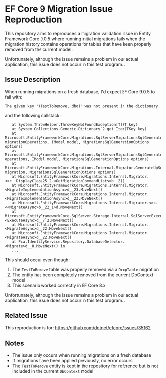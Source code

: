 # EF Core 9 Migration Issue Reproduction

This repository aims to reproduces a migration validation issue in Entity Framework Core 9.0.5 where running initial migrations fails when the migration history contains operations for tables that have been properly removed from the current model.

Unfortunately, although the issue remains a problem in our actual application, this issue does not occur in this test program...

## Issue Description

When running migrations on a fresh database, I'd expect EF Core 9.0.5 to fail with:
```
The given key '(TestToRemove, dbo)' was not present in the dictionary.
```

and the following callstack:
```
   at System.ThrowHelper.ThrowKeyNotFoundException[T](T key)
   at System.Collections.Generic.Dictionary`2.get_Item(TKey key)
   at Microsoft.EntityFrameworkCore.Migrations.SqlServerMigrationsSqlGenerator.RewriteOperations(IReadOnlyList`1 migrationOperations, IModel model, MigrationsSqlGenerationOptions options)
   at Microsoft.EntityFrameworkCore.Migrations.SqlServerMigrationsSqlGenerator.Generate(IReadOnlyList`1 operations, IModel model, MigrationsSqlGenerationOptions options)
   at Microsoft.EntityFrameworkCore.Migrations.Internal.Migrator.GenerateUpSql(Migration migration, MigrationsSqlGenerationOptions options)
   at Microsoft.EntityFrameworkCore.Migrations.Internal.Migrator.<>c__DisplayClass25_2.<GetMigrationCommandLists>b__2()
   at Microsoft.EntityFrameworkCore.Migrations.Internal.Migrator.<MigrateImplementationAsync>d__23.MoveNext()
   at Microsoft.EntityFrameworkCore.Migrations.Internal.Migrator.<MigrateImplementationAsync>d__23.MoveNext()
   at Microsoft.EntityFrameworkCore.Migrations.Internal.Migrator.<>c.<<MigrateAsync>b__22_1>d.MoveNext()
   at Microsoft.EntityFrameworkCore.SqlServer.Storage.Internal.SqlServerExecutionStrategy.<ExecuteAsync>d__7`2.MoveNext()
   at Microsoft.EntityFrameworkCore.Migrations.Internal.Migrator.<MigrateAsync>d__22.MoveNext()
   at Microsoft.EntityFrameworkCore.Migrations.Internal.Migrator.<MigrateAsync>d__22.MoveNext()
   at Pca.IdentityService.Repository.DatabaseDetector.<Migrate>d__8.MoveNext() in
   ...
```

This should occur even though:
1. The `TestToRemove` table was properly removed via a `DropTable` migration
2. The entity has been completely removed from the current DbContext model
3. This scenario worked correctly in EF Core 8.x

Unfortunately, although the issue remains a problem in our actual application, this issue does not occur in this test program...

## Related Issue

This reproduction is for: https://github.com/dotnet/efcore/issues/35162

## Notes

- The issue only occurs when running migrations on a fresh database
- If migrations have been applied previously, no error occurs
- The `TestToRemove` entity is kept in the repository for reference but is not included in the current `DbContext` model
